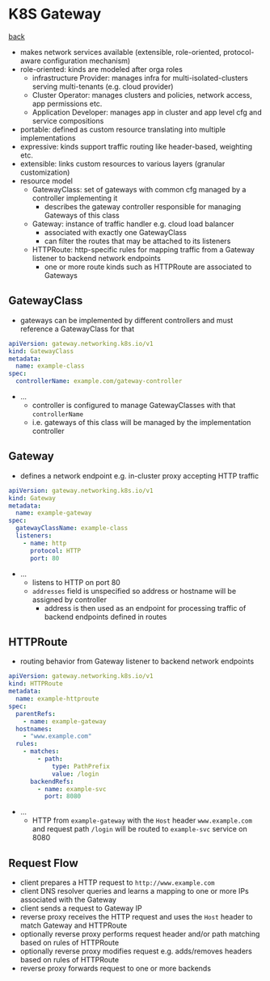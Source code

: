 # K8S Gateway

[back](README#entities)

- makes network services available (extensible, role-oriented, protocol-aware configuration mechanism)
- role-oriented: kinds are modeled after orga roles
  - infrastructure Provider: manages infra for multi-isolated-clusters serving multi-tenants (e.g. cloud provider)
  - Cluster Operator: manages clusters and policies, network access, app permissions etc.
  - Application Developer: manages app in cluster and app level cfg and service compositions
- portable: defined as custom resource translating into multiple implementations
- expressive: kinds support traffic routing like header-based, weighting etc.
- extensible: links custom resources to various layers (granular customization)
- resource model
  - GatewayClass: set of gateways with common cfg managed by a controller implementing it
    - describes the gateway controller responsible for managing Gateways of this class
  - Gateway: instance of traffic handler e.g. cloud load balancer
    - associated with exactly one GatewayClass
    - can filter the routes that may be attached to its listeners
  - HTTPRoute: http-specific rules for mapping traffic from a Gateway listener to backend network endpoints
    - one or more route kinds such as HTTPRoute are associated to Gateways

## GatewayClass

- gateways can be implemented by different controllers and must reference a GatewayClass for that

```yaml
apiVersion: gateway.networking.k8s.io/v1
kind: GatewayClass
metadata:
  name: example-class
spec:
  controllerName: example.com/gateway-controller
```

- ...
  - controller is configured to manage GatewayClasses with that `controllerName`
  - i.e. gateways of this class will be managed by the implementation controller

## Gateway

- defines a network endpoint e.g. in-cluster proxy accepting HTTP traffic

```yaml
apiVersion: gateway.networking.k8s.io/v1
kind: Gateway
metadata:
  name: example-gateway
spec:
  gatewayClassName: example-class
  listeners:
    - name: http
      protocol: HTTP
      port: 80
```

- ...
  - listens to HTTP on port 80
  - `addresses` field is unspecified so address or hostname will be assigned by controller
    - address is then used as an endpoint for processing traffic of backend endpoints defined in routes

## HTTPRoute

- routing behavior from Gateway listener to backend network endpoints

```yaml
apiVersion: gateway.networking.k8s.io/v1
kind: HTTPRoute
metadata:
  name: example-httproute
spec:
  parentRefs:
    - name: example-gateway
  hostnames:
    - "www.example.com"
  rules:
    - matches:
        - path:
            type: PathPrefix
            value: /login
      backendRefs:
        - name: example-svc
          port: 8080
```

- ...
  - HTTP from `example-gateway` with the `Host` header `www.example.com` and request path `/login` will be routed to `example-svc` service on 8080

## Request Flow

- client prepares a HTTP request to `http://www.example.com`
- client DNS resolver queries and learns a mapping to one or more IPs associated with the Gateway
- client sends a request to Gateway IP
- reverse proxy receives the HTTP request and uses the `Host` header to match Gateway and HTTPRoute
- optionally reverse proxy performs request header and/or path matching based on rules of HTTPRoute
- optionally reverse proxy modifies request e.g. adds/removes headers based on rules of HTTPRoute
- reverse proxy forwards request to one or more backends
